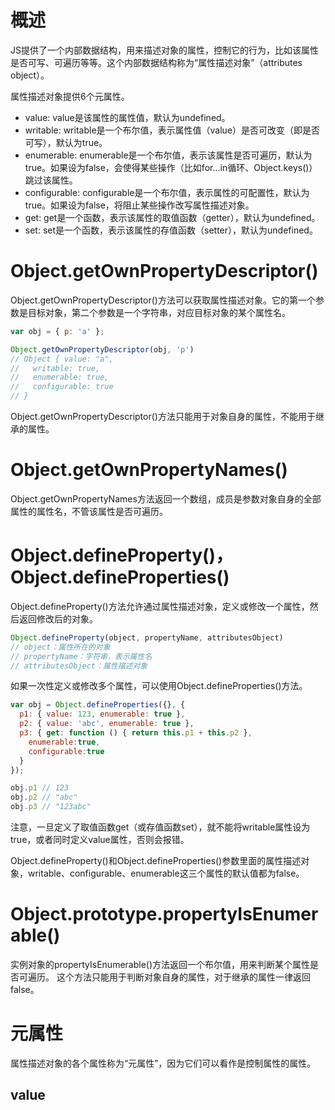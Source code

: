 # 概述
JS提供了一个内部数据结构，用来描述对象的属性，控制它的行为，比如该属性是否可写、可遍历等等。这个内部数据结构称为“属性描述对象”（attributes object）。

属性描述对象提供6个元属性。
* value: value是该属性的属性值，默认为undefined。
* writable: writable是一个布尔值，表示属性值（value）是否可改变（即是否可写），默认为true。
* enumerable: enumerable是一个布尔值，表示该属性是否可遍历，默认为true。如果设为false，会使得某些操作（比如for...in循环、Object.keys()）跳过该属性。
* configurable: configurable是一个布尔值，表示属性的可配置性，默认为true。如果设为false，将阻止某些操作改写属性描述对象。
* get: get是一个函数，表示该属性的取值函数（getter），默认为undefined。
* set: set是一个函数，表示该属性的存值函数（setter），默认为undefined。

# Object.getOwnPropertyDescriptor()
Object.getOwnPropertyDescriptor()方法可以获取属性描述对象。它的第一个参数是目标对象，第二个参数是一个字符串，对应目标对象的某个属性名。
```js
var obj = { p: 'a' };

Object.getOwnPropertyDescriptor(obj, 'p')
// Object { value: "a",
//   writable: true,
//   enumerable: true,
//   configurable: true
// }
```
Object.getOwnPropertyDescriptor()方法只能用于对象自身的属性，不能用于继承的属性。

# Object.getOwnPropertyNames()
Object.getOwnPropertyNames方法返回一个数组，成员是参数对象自身的全部属性的属性名，不管该属性是否可遍历。

# Object.defineProperty()，Object.defineProperties()
Object.defineProperty()方法允许通过属性描述对象，定义或修改一个属性，然后返回修改后的对象。
```js
Object.defineProperty(object, propertyName, attributesObject)
// object：属性所在的对象
// propertyName：字符串，表示属性名
// attributesObject：属性描述对象
```

如果一次性定义或修改多个属性，可以使用Object.defineProperties()方法。
```js
var obj = Object.defineProperties({}, {
  p1: { value: 123, enumerable: true },
  p2: { value: 'abc', enumerable: true },
  p3: { get: function () { return this.p1 + this.p2 },
    enumerable:true,
    configurable:true
  }
});

obj.p1 // 123
obj.p2 // "abc"
obj.p3 // "123abc"
```

注意，一旦定义了取值函数get（或存值函数set），就不能将writable属性设为true，或者同时定义value属性，否则会报错。

Object.defineProperty()和Object.defineProperties()参数里面的属性描述对象，writable、configurable、enumerable这三个属性的默认值都为false。

# Object.prototype.propertyIsEnumerable()
实例对象的propertyIsEnumerable()方法返回一个布尔值，用来判断某个属性是否可遍历。
这个方法只能用于判断对象自身的属性，对于继承的属性一律返回false。

# 元属性
属性描述对象的各个属性称为“元属性”，因为它们可以看作是控制属性的属性。

## value


